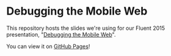 # Debugging the Mobile Web

This repository hosts the slides we're using for our Fluent 2015 presentation,
"[Debugging the Mobile Web][fluent]".

You can view it on [GitHub Pages][pages]!

[fluent]: http://fluentconf.com/javascript-html-2015/public/schedule/detail/39255
[pages]: https://callahad.github.io/fluent-web-debugging

